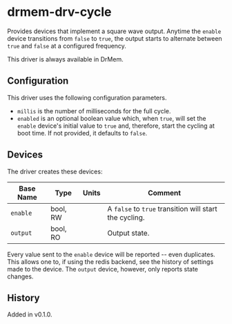 # drmem-drv-cycle

Provides devices that implement a square wave output. Anytime the
`enable` device transitions from `false` to `true`, the output starts
to alternate between `true` and `false` at a configured frequency.

This driver is always available in DrMem.

## Configuration

This driver uses the following configuration parameters.

- `millis` is the number of milliseconds for the full cycle.
- `enabled` is an optional boolean value which, when `true`, will set
  the `enable` device's initial value to `true` and, therefore, start
  the cycling at boot time. If not provided, it defaults to `false`.

## Devices

The driver creates these devices:

| Base Name | Type     | Units | Comment                                                |
|-----------|----------|-------|--------------------------------------------------------|
| `enable`  | bool, RW |       | A `false` to `true` transition will start the cycling. |
| `output`  | bool, RO |       | Output state.                                          |

Every value sent to the `enable` device will be reported -- even
duplicates. This allows one to, if using the redis backend, see the
history of settings made to the device. The `output` device, however,
only reports state changes.

## History

Added in v0.1.0.
